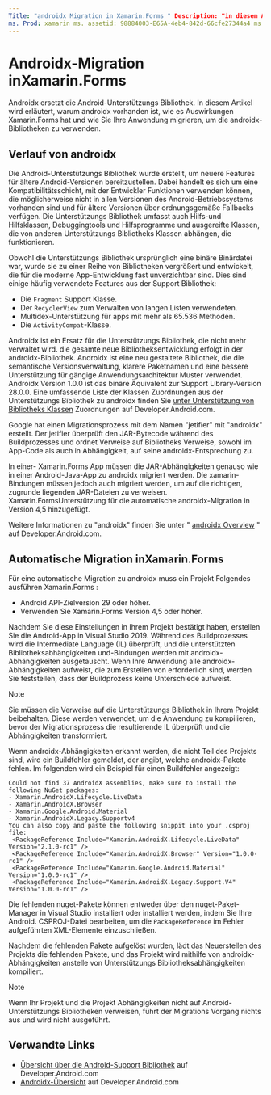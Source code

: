 ```yaml
---
Title: "androidx Migration in Xamarin.Forms " Description: "in diesem Artikel wird erläutert, warum androidx vorhanden ist und wie Sie in Ihrer APP zu androidx migrieren Xamarin.Forms ."
ms. Prod: xamarin ms. assetid: 98884003-E65A-4eb4-842d-66cfe27344a4 ms. Technology: xamarin-Forms Author: profexorgeek ms. Author: jusjohns ms. Date: 01/22/2020 NO-LOC: [ Xamarin.Forms , Xamarin.Essentials ]
---
```


# <a name="androidx-migration-in-xamarinforms"></a>Androidx-Migration inXamarin.Forms

Androidx ersetzt die Android-Unterstützungs Bibliothek. In diesem Artikel wird erläutert, warum androidx vorhanden ist, wie es Auswirkungen Xamarin.Forms hat und wie Sie Ihre Anwendung migrieren, um die androidx-Bibliotheken zu verwenden.

## <a name="history-of-androidx"></a>Verlauf von androidx

Die Android-Unterstützungs Bibliothek wurde erstellt, um neuere Features für ältere Android-Versionen bereitzustellen. Dabei handelt es sich um eine Kompatibilitätsschicht, mit der Entwickler Funktionen verwenden können, die möglicherweise nicht in allen Versionen des Android-Betriebssystems vorhanden sind und für ältere Versionen über ordnungsgemäße Fallbacks verfügen. Die Unterstützungs Bibliothek umfasst auch Hilfs-und Hilfsklassen, Debuggingtools und Hilfsprogramme und ausgereifte Klassen, die von anderen Unterstützungs Bibliotheks Klassen abhängen, die funktionieren.

Obwohl die Unterstützungs Bibliothek ursprünglich eine binäre Binärdatei war, wurde sie zu einer Reihe von Bibliotheken vergrößert und entwickelt, die für die moderne App-Entwicklung fast unverzichtbar sind. Dies sind einige häufig verwendete Features aus der Support Bibliothek:

- Die `Fragment` Support Klasse.
- Der `RecyclerView` zum Verwalten von langen Listen verwendeten.
- Multidex-Unterstützung für apps mit mehr als 65.536 Methoden.
- Die `ActivityCompat`-Klasse.

Androidx ist ein Ersatz für die Unterstützungs Bibliothek, die nicht mehr verwaltet wird. die gesamte neue Bibliotheksentwicklung erfolgt in der androidx-Bibliothek. Androidx ist eine neu gestaltete Bibliothek, die die semantische Versionsverwaltung, klarere Paketnamen und eine bessere Unterstützung für gängige Anwendungsarchitektur Muster verwendet. Androidx Version 1.0.0 ist das binäre Äquivalent zur Support Library-Version 28.0.0. Eine umfassende Liste der Klassen Zuordnungen aus der Unterstützungs Bibliothek zu androidx finden Sie [unter Unterstützung von Bibliotheks Klassen](https://developer.android.com/jetpack/androidx/migrate/class-mappings) Zuordnungen auf Developer.Android.com.

Google hat einen Migrationsprozess mit dem Namen "jetifier" mit "androidx" erstellt. Der jetifier überprüft den JAR-Bytecode während des Buildprozesses und ordnet Verweise auf Bibliotheks Verweise, sowohl im App-Code als auch in Abhängigkeit, auf seine androidx-Entsprechung zu.

In einer- Xamarin.Forms App müssen die JAR-Abhängigkeiten genauso wie in einer Android-Java-App zu androidx migriert werden. Die xamarin-Bindungen müssen jedoch auch migriert werden, um auf die richtigen, zugrunde liegenden JAR-Dateien zu verweisen. Xamarin.FormsUnterstützung für die automatische androidx-Migration in Version 4,5 hinzugefügt.

Weitere Informationen zu "androidx" finden Sie unter " [androidx Overview](https://developer.android.com/jetpack/androidx) " auf Developer.Android.com.

## <a name="automatic-migration-in-xamarinforms"></a>Automatische Migration inXamarin.Forms

Für eine automatische Migration zu androidx muss ein Projekt Folgendes ausführen Xamarin.Forms :

- Android API-Zielversion 29 oder höher.
- Verwenden Sie Xamarin.Forms Version 4,5 oder höher.

Nachdem Sie diese Einstellungen in Ihrem Projekt bestätigt haben, erstellen Sie die Android-App in Visual Studio 2019. Während des Buildprozesses wird die Intermediate Language (IL) überprüft, und die unterstützten Bibliotheksabhängigkeiten und-Bindungen werden mit androidx-Abhängigkeiten ausgetauscht. Wenn Ihre Anwendung alle androidx-Abhängigkeiten aufweist, die zum Erstellen von erforderlich sind, werden Sie feststellen, dass der Buildprozess keine Unterschiede aufweist.

> [!NOTE]
> Sie müssen die Verweise auf die Unterstützungs Bibliothek in Ihrem Projekt beibehalten. Diese werden verwendet, um die Anwendung zu kompilieren, bevor der Migrationsprozess die resultierende IL überprüft und die Abhängigkeiten transformiert.

Wenn androidx-Abhängigkeiten erkannt werden, die nicht Teil des Projekts sind, wird ein Buildfehler gemeldet, der angibt, welche androidx-Pakete fehlen. Im folgenden wird ein Beispiel für einen Buildfehler angezeigt:

```
Could not find 37 AndroidX assemblies, make sure to install the following NuGet packages:
- Xamarin.AndroidX.Lifecycle.LiveData
- Xamarin.AndroidX.Browser
- Xamarin.Google.Android.Material
- Xamarin.AndroidX.Legacy.Supportv4
You can also copy and paste the following snippit into your .csproj file:
 <PackageReference Include="Xamarin.AndroidX.Lifecycle.LiveData" Version="2.1.0-rc1" />
 <PackageReference Include="Xamarin.AndroidX.Browser" Version="1.0.0-rc1" />
 <PackageReference Include="Xamarin.Google.Android.Material" Version="1.0.0-rc1" />
 <PackageReference Include="Xamarin.AndroidX.Legacy.Support.V4" Version="1.0.0-rc1" />
```

Die fehlenden nuget-Pakete können entweder über den nuget-Paket-Manager in Visual Studio installiert oder installiert werden, indem Sie Ihre Android. CSPROJ-Datei bearbeiten, um die `PackageReference` im Fehler aufgeführten XML-Elemente einzuschließen.

Nachdem die fehlenden Pakete aufgelöst wurden, lädt das Neuerstellen des Projekts die fehlenden Pakete, und das Projekt wird mithilfe von androidx-Abhängigkeiten anstelle von Unterstützungs Bibliotheksabhängigkeiten kompiliert.

> [!NOTE]
> Wenn Ihr Projekt und die Projekt Abhängigkeiten nicht auf Android-Unterstützungs Bibliotheken verweisen, führt der Migrations Vorgang nichts aus und wird nicht ausgeführt.

## <a name="related-links"></a>Verwandte Links

- [Übersicht über die Android-Support Bibliothek](https://developer.android.com/topic/libraries/support-library/index) auf Developer.Android.com
- [Androidx-Übersicht](https://developer.android.com/jetpack/androidx) auf Developer.Android.com
